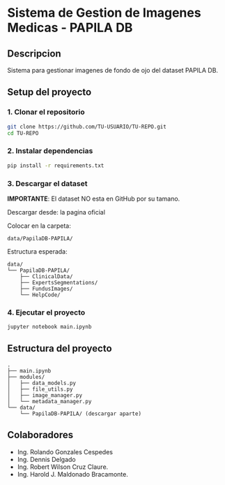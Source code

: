 # Sistema de Gestion de Imagenes Medicas - PAPILA DB

## Descripcion
Sistema para gestionar imagenes de fondo de ojo del dataset PAPILA DB.

## Setup del proyecto

### 1. Clonar el repositorio
```bash
git clone https://github.com/TU-USUARIO/TU-REPO.git
cd TU-REPO
```

### 2. Instalar dependencias
```bash
pip install -r requirements.txt
```

### 3. Descargar el dataset
**IMPORTANTE**: El dataset NO esta en GitHub por su tamano.

Descargar desde: la pagina oficial

Colocar en la carpeta:
```
data/PapilaDB-PAPILA/
```

Estructura esperada:
```
data/
└── PapilaDB-PAPILA/
    ├── ClinicalData/
    ├── ExpertsSegmentations/
    ├── FundusImages/
    └── HelpCode/
```

### 4. Ejecutar el proyecto
```bash
jupyter notebook main.ipynb
```

## Estructura del proyecto
```
.
├── main.ipynb
├── modules/
│   ├── data_models.py
│   ├── file_utils.py
│   ├── image_manager.py
│   └── metadata_manager.py
└── data/
    └── PapilaDB-PAPILA/ (descargar aparte)
```

## Colaboradores
- Ing. Rolando Gonzales Cespedes
- Ing. Dennis Delgado
- Ing. Robert Wilson Cruz Claure.
- Ing. Harold J. Maldonado Bracamonte.